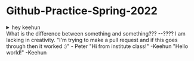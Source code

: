 # Github-Practice-Spring-2022

<details><summary>hey keehun</summary>check this out</details>
What is the difference between something and something??? --????
I am lacking in creativity.
"I'm trying to make a pull request and if this goes through then it worked :)" - Peter
"Hi from institute class!" -Keehun
"Hello world!" -Keehun